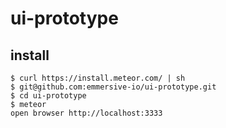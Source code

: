 # ui-prototype

## install 
    $ curl https://install.meteor.com/ | sh
    $ git@github.com:emmersive-io/ui-prototype.git
    $ cd ui-prototype
    $ meteor
    open browser http://localhost:3333


